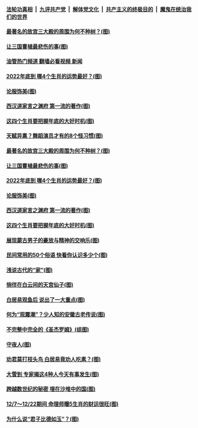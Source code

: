####  [法轮功真相](../../../../basic/blob/master/README.md?t=12120701) &nbsp;|&nbsp; [九评共产党](../../../../9ping.md/blob/master/README.md?t=12120701) &nbsp;|&nbsp; [解体党文化](../../../../jtdwh.md/blob/master/README.md?t=12120701)  &nbsp;|&nbsp; [共产主义的终极目的](../../../../gczydzjmd.md/blob/master/README.md?t=12120701) &nbsp;|&nbsp; [魔鬼在统治我们的世界](../../../../mgztzwmdsj.md/blob/master/README.md?t=12120701) 

#### [最著名的故宫三大殿的周围为何不种树？(图)](../pages/p7/1023490.md?t=12120701) 

#### [让三国曹植最悲伤的事(图)](../pages/p7/1023463.md?t=12120701) 

#### [油管热门频道 翻墙必看视频 新闻](http://129.146.143.75:81/youtube.html?12120701)

#### [2022年底到 哪4个生肖的运势最好？(图)](../pages/p7/1023679.md?t=12120701) 

#### [论服饰美(图)](../pages/p7/1023499.md?t=12120701) 

#### [西汉道家言之渊府 第一流的著作(图)](../pages/p7/1023698.md?t=12120701) 

#### [这四个生肖要把握年底的大好时机(图)](../pages/p7/1023677.md?t=12120701) 

#### [天赋异禀？舞蹈演员才有的8个怪习惯(图)](../pages/p7/1023849.md?t=12120701) 

#### [最著名的故宫三大殿的周围为何不种树？(图)](../pages/p7/1023490.md?t=12120701) 

#### [让三国曹植最悲伤的事(图)](../pages/p7/1023463.md?t=12120701) 

#### [2022年底到 哪4个生肖的运势最好？(图)](../pages/p7/1023679.md?t=12120701) 

#### [论服饰美(图)](../pages/p7/1023499.md?t=12120701) 

#### [西汉道家言之渊府 第一流的著作(图)](../pages/p7/1023698.md?t=12120701) 

#### [这四个生肖要把握年底的大好时机(图)](../pages/p7/1023677.md?t=12120701) 

#### [展现蒙古男子的豪放与精神的交响乐(图)](../pages/p7/1022896.md?t=12120701) 

#### [民间常用的50个俗语 快看你认识多少个(图)](../pages/p7/1021797.md?t=12120701) 

#### [浅说古代的“家”(图)](../pages/p7/1023104.md?t=12120701) 

#### [徜徉在白云间的天宫仙子(图)](../pages/p7/1019897.md?t=12120701) 

#### [白居易观鱼后 说出了一大重点(图)](../pages/p7/1022566.md?t=12120701) 

#### [何为“观震潮”？少人知的安徽古老传说(图)](../pages/p7/1023144.md?t=12120701) 

#### [不完整中完全的《圣杰罗姆》(组图)](../pages/p7/1023350.md?t=12120701) 

#### [守夜人(图)](../pages/p7/1023573.md?t=12120701) 

#### [劝君莫打枝头鸟 白居易竟劝人吃素？(图)](../pages/p7/1022564.md?t=12120701) 

#### [大雪到 专家揭这4种人今天有事发生(图)](../pages/p7/1023316.md?t=12120701) 

#### [跨越数世纪的秘密 埋在沙堆中的国(图)](../pages/p7/1023304.md?t=12120701) 

#### [12/7～12/22期间 命理师曝5生肖的财运很旺(图)](../pages/p7/1023213.md?t=12120701) 

#### [为什么说“君子比德如玉”？(图)](../pages/p7/1023096.md?t=12120701) 

<img src='http://gfw-breaker.win/goodnews/indexes/p7.md' width='0px' height='0px'/>
